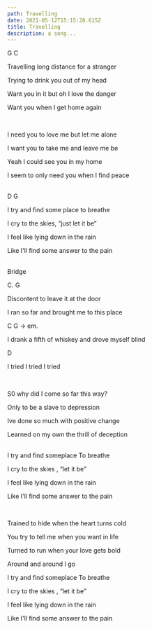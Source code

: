 ```yaml
---
path: Travelling
date: 2021-05-12T15:15:28.615Z
title: Travelling
description: a song...
---
```

G C

Travelling long distance for a stranger

Trying to drink you out of my head

Want you in it but oh I love the danger

Want you when I get home again

<br/>

I need you to love me but let me alone

I want you to take me and leave me be

Yeah I could see you in my home

I seem to only need you when I find peace

<br/>
D G

I try and find some place to breathe

I cry to the skies, “just let it be”

I feel like lying down in the rain

Like I'll find some answer to the pain

<br/>
Bridge

C. G

Discontent to leave it at the door

I ran so far and brought me to this place

C G -> em. 

I drank a fifth of whiskey and drove myself blind

D

I tried I tried I tried

<br/>



S0 why did I come so far this way?

Only to be a slave to depression

Ive done so much with positive change

Learned on my own the thrill of deception

<br/>
I try and find someplace To breathe

I cry to the skies , “let it be”

I feel like lying down in the rain

Like I'll find some answer to the pain

<br/>

Trained to hide when the heart turns cold

You try to tell me when you want in life

Turned to run when your love gets bold

Around and around I go
<br/>


I try and find someplace To breathe

I cry to the skies , “let it be”

I feel like lying down in the rain

Like I'll find some answer to the pain